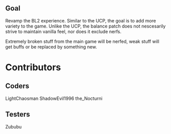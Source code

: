 ## Goal

Revamp the BL2 experience.
Similar to the UCP, the goal is to add more variety to the game.
Unlike the UCP, the balance patch does not nescesarily strive to maintain vanilla feel, nor does it exclude nerfs.

Extremely broken stuff from the main game will be nerfed, weak stuff will get buffs or be replaced by something new.

# Contributors

## Coders

LightChaosman
ShadowEvil1996
the_Nocturni

## Testers

Zububu

